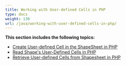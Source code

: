```yaml
---
title: Working with User-defined Cells in PHP
type: docs
weight: 130
url: /java/working-with-user-defined-cells-in-php/
---
```


**This section includes the following topics:**

- [Create User-defined Cell in the ShapeSheet in PHP](/diagram/java/create-user-defined-cell-in-the-shapesheet-in-php/)
- [Read Shape's User-Defined Cells in PHP](https://docs.aspose.com/diagram/java/read-shape-s-user-defined-cells-in-php/)
- [Retrieve User-defined Cells from Shapesheet in PHP](/diagram/java/retrieve-user-defined-cells-from-shapesheet-in-php/)
